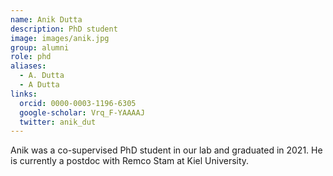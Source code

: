 ```yaml
---
name: Anik Dutta
description: PhD student
image: images/anik.jpg
group: alumni
role: phd
aliases:
  - A. Dutta
  - A Dutta
links:
  orcid: 0000-0003-1196-6305
  google-scholar: Vrq_F-YAAAAJ
  twitter: anik_dut
---
```


Anik was a co-supervised PhD student in our lab and graduated in 2021. He is currently a postdoc with Remco Stam at Kiel University.